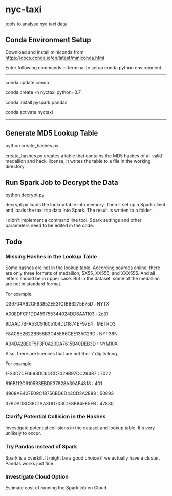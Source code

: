 # nyc-taxi

tools to analyse nyc taxi data

## Conda Environment Setup

Download and install miniconda from https://docs.conda.io/en/latest/miniconda.html

Enter following commands in terminal to setup conda python environment

--------------------------
conda update conda

conda create -n nyctaxi python=3.7

conda install pyspark pandas

conda activate nyctaxi

---------------------------

## Generate MD5 Lookup Table

python create_hashes.py

create_hashes.py creates a table that contains the MD5 hashes of all valid medallion and hack_license, It writes 
the table to a file in the working directory.

## Run Spark Job to Decrypt the Data

python decrypt.py

decrypt.py loads the lookup table into memory. Then it set up a Spark client and loads the taxi trip data into Spark.
The result is written to a folder.

I didn't implement a command line tool. Spark settings and other parameters need to be edited in the code.

## Todo

### Missing Hashes in the Lookup Table

Some hashes are not in the lookup table. According sources online, there are only three formats of medallion, 5X55,
XX555, and XXX555. And all letters should be in upper case. But in the dataset, some of the medallion are not in standard format.

For example:

D39704A62CF63852EE31C1B66275E75D : NYTX

A00EDFCF1DD459755344024DD6AA1103 : 2c31

9DAAD7BFA53C91605104DD1874EF97E4 : METRO3

F8A0B52B22BB58B3C45E66CEE135C29D : NYT36N

A34DA2BE0F5F3F0A20DA7615B40DEB3D : NYM10X


Also, there are licences that are not 6 or 7 digits long.

For example:

1F33D7CF6693DC6DCC7029B97CC29487 : 7022

816B112C6105B3EBD537828A39AF4818 : 401

4968A8407E09C1B756BD6D43CD2A2E88 : 50893

37BDAD8C38C1AA3DD703C1E8B84EF5FB : 47830



### Clarify Potential Collision in the Hashes

Investigate potential collisions in the dataset and lookup table. It's very unlikely to occur.

### Try Pandas instead of Spark

Spark is a overkill. It might be a good choice if we actually have a cluster. Pandas works just fine.

### Investigate Cloud Option

Estimate cost of running the Spark job on Cloud.
